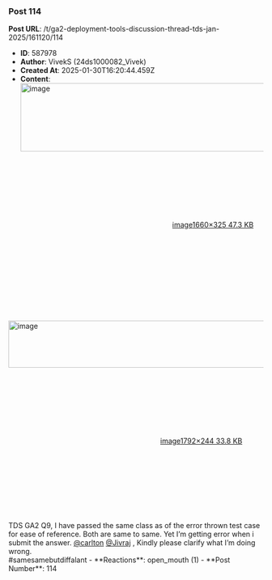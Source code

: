 ### Post 114
**Post URL**: /t/ga2-deployment-tools-discussion-thread-tds-jan-2025/161120/114
- **ID**: 587978
- **Author**: VivekS (24ds1000082_Vivek)
- **Created At**: 2025-01-30T16:20:44.459Z
- **Content**:  
  <div class="lightbox-wrapper"><a class="lightbox" href="https://europe1.discourse-cdn.com/flex013/uploads/iitm/original/3X/c/8/c86362e8fa499ea7995dfa07a8c3498ef81b7e69.png" data-download-href="/uploads/short-url/sAIqyLJ0Teo8HIKhOoz91qyDJ5n.png?dl=1" title="image" rel="noopener nofollow ugc"><img src="https://europe1.discourse-cdn.com/flex013/uploads/iitm/optimized/3X/c/8/c86362e8fa499ea7995dfa07a8c3498ef81b7e69_2_690x135.png" alt="image" data-base62-sha1="sAIqyLJ0Teo8HIKhOoz91qyDJ5n" width="690" height="135" srcset="https://europe1.discourse-cdn.com/flex013/uploads/iitm/optimized/3X/c/8/c86362e8fa499ea7995dfa07a8c3498ef81b7e69_2_690x135.png, https://europe1.discourse-cdn.com/flex013/uploads/iitm/optimized/3X/c/8/c86362e8fa499ea7995dfa07a8c3498ef81b7e69_2_1035x202.png 1.5x, https://europe1.discourse-cdn.com/flex013/uploads/iitm/optimized/3X/c/8/c86362e8fa499ea7995dfa07a8c3498ef81b7e69_2_1380x270.png 2x" data-dominant-color="FAF2F3"><div class="meta"><svg class="fa d-icon d-icon-far-image svg-icon" aria-hidden="true"><use href="#far-image"></use></svg><span class="filename">image</span><span class="informations">1660×325 47.3 KB</span><svg class="fa d-icon d-icon-discourse-expand svg-icon" aria-hidden="true"><use href="#discourse-expand"></use></svg></div></a></div><br>
<div class="lightbox-wrapper"><a class="lightbox" href="https://europe1.discourse-cdn.com/flex013/uploads/iitm/original/3X/8/4/847ae4366a7472bd37099dcb0d2136c6f700cff5.png" data-download-href="/uploads/short-url/iTYjPpXZqkgsi7YHn2MdNvQ3pY1.png?dl=1" title="image" rel="noopener nofollow ugc"><img src="https://europe1.discourse-cdn.com/flex013/uploads/iitm/optimized/3X/8/4/847ae4366a7472bd37099dcb0d2136c6f700cff5_2_690x93.png" alt="image" data-base62-sha1="iTYjPpXZqkgsi7YHn2MdNvQ3pY1" width="690" height="93" srcset="https://europe1.discourse-cdn.com/flex013/uploads/iitm/optimized/3X/8/4/847ae4366a7472bd37099dcb0d2136c6f700cff5_2_690x93.png, https://europe1.discourse-cdn.com/flex013/uploads/iitm/optimized/3X/8/4/847ae4366a7472bd37099dcb0d2136c6f700cff5_2_1035x139.png 1.5x, https://europe1.discourse-cdn.com/flex013/uploads/iitm/optimized/3X/8/4/847ae4366a7472bd37099dcb0d2136c6f700cff5_2_1380x186.png 2x" data-dominant-color="EBECED"><div class="meta"><svg class="fa d-icon d-icon-far-image svg-icon" aria-hidden="true"><use href="#far-image"></use></svg><span class="filename">image</span><span class="informations">1792×244 33.8 KB</span><svg class="fa d-icon d-icon-discourse-expand svg-icon" aria-hidden="true"><use href="#discourse-expand"></use></svg></div></a></div>
TDS GA2 Q9, I have passed the same class as of the error thrown test case for ease of reference. Both are same to same. Yet I’m getting error when i submit the answer. <a class="mention" href="/u/carlton">@carlton</a> <a class="mention" href="/u/jivraj">@Jivraj</a> , Kindly please clarify what I’m doing wrong.<br>
<span class="hashtag-raw">#samesamebutdiffalant</span>
- **Reactions**: open_mouth (1)
- **Post Number**: 114

